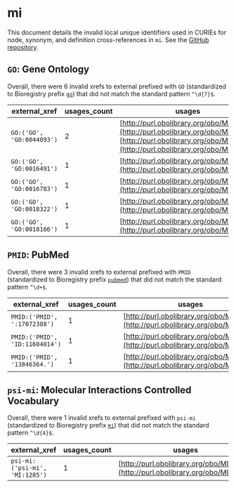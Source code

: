 # mi

This document details the invalid local unique identifiers used in CURIEs
for node, synonym, and definition cross-references in `mi`. See the [GitHub repository](https://github.com/HUPO-PSI/psi-mi-CV).


## `GO`: Gene Ontology

Overall, there were 6 invalid
xrefs to external prefixed with `GO` (standardized to Bioregistry
prefix [`go`](https://bioregistry.io/go)) that
did not match the standard pattern `^\d{7}$`.

| external_xref             |   usages_count | usages                                                                                                                                                             |
|---------------------------|----------------|--------------------------------------------------------------------------------------------------------------------------------------------------------------------|
| `GO:('GO', 'GO:0044093')` |              2 | [http://purl.obolibrary.org/obo/MI_2236](http://purl.obolibrary.org/obo/MI_2236), [http://purl.obolibrary.org/obo/MI_2241](http://purl.obolibrary.org/obo/MI_2241) |
| `GO:('GO', 'GO:0016491')` |              1 | [http://purl.obolibrary.org/obo/MI_0945](http://purl.obolibrary.org/obo/MI_0945)                                                                                   |
| `GO:('GO', 'GO:0016783')` |              1 | [http://purl.obolibrary.org/obo/MI_1327](http://purl.obolibrary.org/obo/MI_1327)                                                                                   |
| `GO:('GO', 'GO:0018322')` |              1 | [http://purl.obolibrary.org/obo/MI_2272](http://purl.obolibrary.org/obo/MI_2272)                                                                                   |
| `GO:('GO', 'GO:0018166')` |              1 | [http://purl.obolibrary.org/obo/MI_2273](http://purl.obolibrary.org/obo/MI_2273)                                                                                   |

## `PMID`: PubMed

Overall, there were 3 invalid
xrefs to external prefixed with `PMID` (standardized to Bioregistry
prefix [`pubmed`](https://bioregistry.io/pubmed)) that
did not match the standard pattern `^\d+$`.

| external_xref                  |   usages_count | usages                                                                           |
|--------------------------------|----------------|----------------------------------------------------------------------------------|
| `PMID:('PMID', ':17072308')`   |              1 | [http://purl.obolibrary.org/obo/MI_0813](http://purl.obolibrary.org/obo/MI_0813) |
| `PMID:('PMID', 'ID:11604014')` |              1 | [http://purl.obolibrary.org/obo/MI_1075](http://purl.obolibrary.org/obo/MI_1075) |
| `PMID:('PMID', '13846364.')`   |              1 | [http://purl.obolibrary.org/obo/MI_1197](http://purl.obolibrary.org/obo/MI_1197) |

## `psi-mi`: Molecular Interactions Controlled Vocabulary

Overall, there were 1 invalid
xrefs to external prefixed with `psi-mi` (standardized to Bioregistry
prefix [`mi`](https://bioregistry.io/mi)) that
did not match the standard pattern `^\d{4}$`.

| external_xref                  |   usages_count | usages                                                                           |
|--------------------------------|----------------|----------------------------------------------------------------------------------|
| `psi-mi:('psi-mi', 'MI:1285')` |              1 | [http://purl.obolibrary.org/obo/MI_1276](http://purl.obolibrary.org/obo/MI_1276) |

